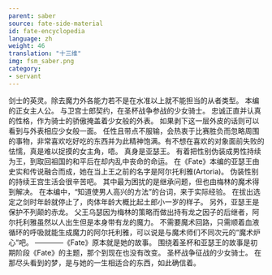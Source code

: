```yaml
---
parent: saber
source: fate-side-material
id: fate-encyclopedia
language: zh
weight: 46
translation: "十三维"
img: fsm_saber.png
category:
- servant
---
```


剑士的英灵。除去魔力外各能力若不是在水准以上就不能担当的从者类型。
本编的正女主人公。
与卫宫士郎契约，在圣杯战争参战的少女骑士。
忠诚正直并认真的性格，作为骑士的骄傲掩盖着少女般的外表。
如果剥下这一层外皮的话则可以看到与外表相应少女般一面。
任性且带点不服输，会热衷于比赛胜负而忽略周围的事物，非常喜欢吃好吃的东西并为此精神饱满。有不想在喜欢的对象面前失败的怯懦，真是难以捉摸的女主角，唔。
真身是亚瑟王。
有着把性别伪装成男性持续为王，到取回祖国的和平后在却内乱中丧命的命运。
在《Fate》本编的亚瑟王由史实和传说融合而成，她在当上王之前的名字是阿尔托利雅(Artoria)。
伪装性别的持续王宫生活会很辛苦吧。
其中最为困扰的是继承问题，但也由梅林的魔术得到解决。
在本编中，“知道使男人高兴的方法”的台词，来于实际经验。
在拔出选定之剑时年龄就停止了，肉体年龄大概比起土郎小一岁的样子。
另外，亚瑟王是保护不列颠的赤龙。
父王乌瑟因为梅林的策略而做出持有龙之因子的后继者，阿尔托利雅虽然以人出生但是本身带有龙的魔力。
不需要魔术回路，只需顺着血液循环的呼吸就能生成魔力的阿尔托利雅，可以说是与魔术师们不同次元的“魔术炉心”吧。
————《Fate》原本就是她的故事。
围绕着圣杯和亚瑟王的故事是初期阶段《Fate》的主题，那个到现在也没有改变。
圣杯战争征战的少女骑士。
在那尽头看到的梦，是与她的一生相适合的东西，如此确信着。
